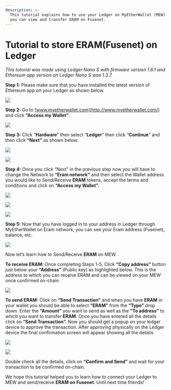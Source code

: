 ```yaml
---
description: >-
  This tutorial explains how to use your Ledger on MyEtherWallet (MEW) so that
  you can view and transfer ERAM on Fusenet.
---
```


# Tutorial to store ERAM\(Fusenet\) on Ledger



_This tutorial was made using Ledger Nano S with firmware version 1.6.1 and Ethereum app version on Ledger Nano S was 1.3.7._

**Step 1:** Please make sure that you have installed the latest version of Ethereum app on your Ledger as shown below.

![](../.gitbook/assets/0%20%282%29.png)

**Step 2:** Go to [www.myetherwallet.com](http://www.myetherwallet.com/) and click **“Access my Wallet”**.

![](../.gitbook/assets/1%20%285%29.png)

**Step 3:** Click “**Hardware**” then select “**Ledger**” then click “**Continue**” and then click **“Next”** as shown below.

![](../.gitbook/assets/2%20%285%29.png)

![](../.gitbook/assets/3%20%284%29.png)

**Step 4:** Once you click “Next” in the previous step now you will have to change the Network to **“Eram network”** and then select the Wallet address you would like to Send/Receive **ERAM** tokens, accept the terms and conditions and click on **“Access my Wallet”.**

![](../.gitbook/assets/4%20%285%29.png)

![](../.gitbook/assets/5%20%283%29.png)

![](../.gitbook/assets/6%20%284%29.png)

**Step 5:** Now that you have logged in to your address in Ledger through MyEtherWallet on Eram network, you can see your Eram address \(Fusenet\), balance, etc.

![](../.gitbook/assets/7%20%283%29.png)

Now let’s learn how to Send/Receive **ERAM** on MEW.

**To receive ERAM:** Once completing Steps 1-5, Click **“Copy address”** button just below your **“Address”** \(Public key\) as highlighted below. This is the address to which you can receive ERAM and can be viewed on your MEW once confirmed on-chain.

![](../.gitbook/assets/8%20%283%29.png)

**To send ERAM:** Click on **“Send Transaction”** and when you have **ERAM** in your wallet you should be able to select **“ERAM”** from the **“Type”** drop down. Enter the **“Amount”** you want to send as well as the **“To address”** to which you want to transfer **ERAM**. Once you have entered all the details click on **“Send Transaction”.** Now you should get a popup on your ledger device to approve the transaction. After approving physically on the Ledger device the final confirmation screen will appear showing all the details

![](../.gitbook/assets/9%20%283%29.png)

![](../.gitbook/assets/10%20%283%29.png)

Double check all the details, click on **“Confirm and Send”** and wait for your transaction to be confirmed on-chain.

We hope this tutorial helped you to learn how to connect your Ledger to MEW and send/receive **ERAM on Fusenet**. Until next time friends!

